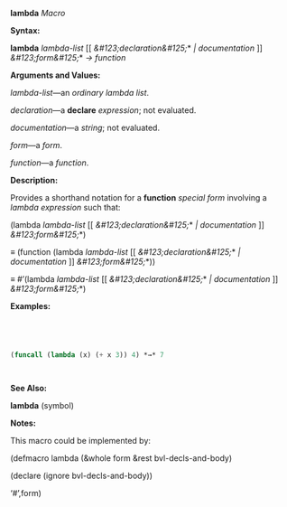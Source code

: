 **lambda** *Macro* 



**Syntax:** 



**lambda** *lambda-list* [[ *\&#123;declaration\&#125;*\* *| documentation* ]] *\&#123;form\&#125;*\* *→ function* 



**Arguments and Values:** 



*lambda-list*—an *ordinary lambda list*.  







*declaration*—a **declare** *expression*; not evaluated. 



*documentation*—a *string*; not evaluated. 



*form*—a *form*. 



*function*—a *function*. 



**Description:** 



Provides a shorthand notation for a **function** *special form* involving a *lambda expression* such that: 



(lambda *lambda-list* [[ *\&#123;declaration\&#125;*\* *| documentation* ]] *\&#123;form\&#125;*\*) 



*≡* (function (lambda *lambda-list* [[ *\&#123;declaration\&#125;*\* *| documentation* ]] *\&#123;form\&#125;*\*)) 



*≡* #’(lambda *lambda-list* [[ *\&#123;declaration\&#125;*\* *| documentation* ]] *\&#123;form\&#125;*\*) 



**Examples:**
```lisp
 



(funcall (lambda (x) (+ x 3)) 4) *→* 7 




```
**See Also:** 



**lambda** (symbol) 



**Notes:** 



This macro could be implemented by: 



(defmacro lambda (&whole form &rest bvl-decls-and-body) 



(declare (ignore bvl-decls-and-body)) 



‘#’,form) 



